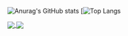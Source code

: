![Anurag's GitHub stats](https://github-readme-stats.vercel.app/api?username=wherbanana&count_private=true&show_icons=true&theme=radical)
[![Top Langs](https://github-readme-stats.vercel.app/api/top-langs/?username=wherbanana)

<a href="https://github.com/anuraghazra/github-readme-stats">
  <img align="center" src="https://github-readme-stats.vercel.app/api/pin/?username=anuraghazra&repo=github-readme-stats" />
</a>
<a href="https://github.com/anuraghazra/convoychat">
  <img align="center" src="https://github-readme-stats.vercel.app/api/pin/?username=anuraghazra&repo=convoychat" />
</a>
